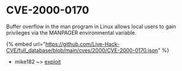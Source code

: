# CVE-2000-0170

Buffer overflow in the man program in Linux allows local users to gain privileges via the MANPAGER environmental variable.

{% embed url="https://github.com/Live-Hack-CVE/full_database/blob/main/cves/2000/CVE-2000-0170.json" %}


* mike182 ~> [exploit](https://zeste.alice-snow.ru/2000/database/cve-2000-0170/exploit-mike182)